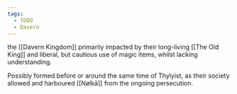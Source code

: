 ```yaml
---
tags:
  - TODO
  - Davern
---
```

the [[Davern Kingdom]] primarily impacted by their long-living [[The Old King]] and liberal, but cautious use of magic items, whilst lacking understanding. 

Possibly formed before or around the same time of Thylyist, as their society allowed and harboured [[Nølkā]] from the ongoing persecution. 
